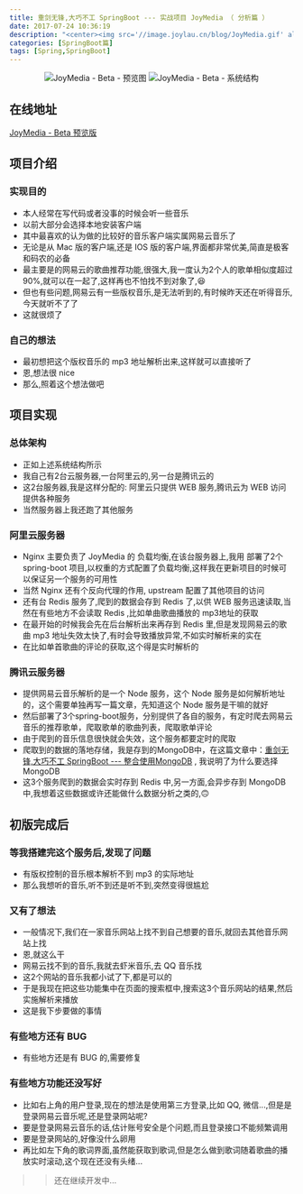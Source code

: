 ```yaml
---
title: 重剑无锋,大巧不工 SpringBoot --- 实战项目 JoyMedia （ 分析篇 ）
date: 2017-07-24 10:36:19
description: "<center><img src='//image.joylau.cn/blog/JoyMedia.gif' alt='JoyMedia预览'><br><p>预览图</p><img src='//image.joylau.cn/blog/JoyMedia.png' alt='JoyMedia系统结构图'></center>  <br>JoyMedia --- 各种 SpringBoot 微服务实战"
categories: [SpringBoot篇]
tags: [Spring,SpringBoot]
---
```


<!-- more -->

<center>

![JoyMedia - Beta - 预览图](//image.joylau.cn/blog/JoyMedia.gif)
![JoyMedia - Beta - 系统结构](//image.joylau.cn/blog/JoyMedia.png)

</center>

## 在线地址
[JoyMedia - Beta 预览版](http://media.joylau.cn)


## 项目介绍
### 实现目的
- 本人经常在写代码或者没事的时候会听一些音乐
- 以前大部分会选择本地安装客户端
- 其中最喜欢的认为做的比较好的音乐客户端实属网易云音乐了
- 无论是从 Mac 版的客户端,还是 IOS 版的客户端,界面都非常优美,简直是极客和码农的必备
- 最主要是的网易云的歌曲推荐功能,很强大,我一度认为2个人的歌单相似度超过90%,就可以在一起了,这样再也不怕找不到对象了,😆
- 但也有些问题,网易云有一些版权音乐,是无法听到的,有时候昨天还在听得音乐,今天就听不了了
- 这就很烦了

### 自己的想法
- 最初想把这个版权音乐的 mp3 地址解析出来,这样就可以直接听了
- 恩,想法很 nice
- 那么,照着这个想法做吧

## 项目实现
### 总体架构
- 正如上述系统结构所示
- 我自己有2台云服务器,一台阿里云的,另一台是腾讯云的
- 这2台服务器,我是这样分配的: 阿里云只提供 WEB 服务,腾讯云为 WEB 访问提供各种服务
- 当然服务器上我还跑了其他服务

### 阿里云服务器
- Nginx 主要负责了 JoyMedia 的 负载均衡,在该台服务器上,我用 部署了2个 spring-boot 项目,以权重的方式配置了负载均衡,这样我在更新项目的时候可以保证另一个服务的可用性
- 当然 Nginx 还有个反向代理的作用, upstream 配置了其他项目的访问
- 还有台 Redis 服务了,爬到的数据会存到 Redis 了,以供 WEB 服务迅速读取,当然在有些地方不会读取 Redis ,比如单曲歌曲播放的 mp3地址的获取
- 在最开始的时候我会先在后台解析出来再存到 Redis 里,但是发现网易云的歌曲 mp3 地址失效太快了,有时会导致播放异常,不如实时解析来的实在
- 在比如单首歌曲的评论的获取,这个得是实时解析的

### 腾讯云服务器
- 提供网易云音乐解析的是一个 Node 服务，这个 Node 服务是如何解析地址的，这个需要单独再写一篇文章，先知道这个 Node 服务是干嘛的就好
- 然后部署了3个spring-boot服务，分别提供了各自的服务，有定时爬去网易云音乐的推荐歌单，爬取歌单的歌曲列表，爬取歌单评论
- 由于爬到的音乐信息很快就会失效，这个服务都要定时的爬取
- 爬取到的数据的落地存储，我是存到的MongoDB中，在这篇文章中：[重剑无锋,大巧不工 SpringBoot --- 整合使用MongoDB](http://blog.joylau.cn/2017/07/18/SpringBoot-MongoDB/) , 我说明了为什么要选择 MongoDB
- 这3个服务爬到的数据会实时存到 Redis 中,另一方面,会异步存到 MongoDB 中,我想着这些数据或许还能做什么数据分析之类的,🙃

## 初版完成后
### 等我搭建完这个服务后,发现了问题
- 有版权控制的音乐根本解析不到 mp3 的实际地址
- 那么我想听的音乐,听不到还是听不到,突然变得很尴尬

### 又有了想法
- 一般情况下,我们在一家音乐网站上找不到自己想要的音乐,就回去其他音乐网站上找
- 恩,就这么干
- 网易云找不到的音乐,我就去虾米音乐,去 QQ 音乐找
- 这2个网站的音乐我都小试了下,都是可以的
- 于是我现在把这些功能集中在页面的搜索框中,搜索这3个音乐网站的结果,然后实施解析来播放
- 这是我下步要做的事情

### 有些地方还有 BUG
- 有些地方还是有 BUG 的,需要修复

### 有些地方功能还没写好
- 比如右上角的用户登录,现在的想法是使用第三方登录,比如 QQ, 微信...,但是是登录网易云音乐呢,还是登录网站呢?
- 要是登录网易云音乐的话,估计账号安全是个问题,而且登录接口不能频繁调用
- 要是登录网站的,好像没什么卵用
- 再比如左下角的歌词界面,虽然能获取到歌词,但是怎么做到歌词随着歌曲的播放实时滚动,这个现在还没有头绪...

>> 还在继续开发中...